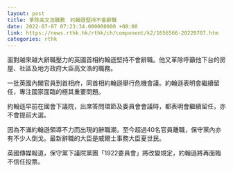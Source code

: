 ```yaml
---
layout: post
title: 革除高文浩職務　約翰遜堅持不會辭職
date: 2022-07-07 07:23:34.000000000 +08:00
link: https://news.rthk.hk/rthk/ch/component/k2/1656566-20220707.htm
categories: rthk
---
```


面對越來越大辭職壓力的英國首相約翰遜堅持不會辭職。他又革除呼籲他下台的房屋、社區及地方政府大臣高文浩的職務。

一批英國內閣官員到首相府，同首相約翰遜舉行危機會議。約翰遜表明會繼續留任，專注國家面臨的極其重要問題。

約翰遜早前在國會下議院，出席答問環節及委員會會議時，都表明會繼續留任，亦不會提前大選。

因為不滿約翰遜領導不力而出現的辭職潮，至今超過40名官員離職，保守黨內亦有不少人倒戈。最新辭職的大臣是威爾士事務大臣夏世民。

英國傳媒報道，保守黨下議院黨團「1922委員會」將改變規定，約翰遜將再面臨不信任投票。
